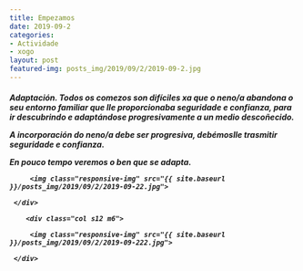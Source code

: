 ```yaml
---
title: Empezamos
date: 2019-09-2
categories:
- Actividade
- xogo
layout: post
featured-img: posts_img/2019/09/2/2019-09-2.jpg
---
```

 <h5 class="center header text_h2">
Adaptación.
 <!--more-->
 Todos os comezos son difíciles xa que o neno/a abandona o seu entorno familiar que lle proporcionaba seguridade e confianza, para ir descubrindo e adaptándose progresivamente a un medio descoñecido.
 
 A incorporación do neno/a debe ser progresiva, debémoslle trasmitir seguridade e confianza. 
 
 En pouco tempo veremos o ben que se adapta. 



<div class="row">
     <div class="col s12 m6">
	 
         <img class="responsive-img" src="{{ site.baseurl }}/posts_img/2019/09/2/2019-09-22.jpg">
		 
     </div>

	    <div class="col s12 m6">
	 
         <img class="responsive-img" src="{{ site.baseurl }}/posts_img/2019/09/2/2019-09-222.jpg">
		 
     </div>
  
 
 
 

